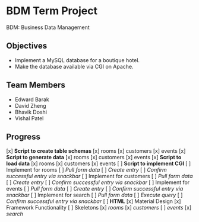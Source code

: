 # BDM Term Project

BDM: Business Data Management

## Objectives

- Implement a MySQL database for a boutique hotel.
- Make the database available via CGI on Apache.

## Team Members

- Edward Barak
- David Zheng
- Bhavik Doshi
- Vishal Patel

## Progress

[x] **Script to create table schemas**
 [x] rooms
 [x] customers
 [x] events
[x] **Script to generate data**
 [x] rooms
 [x] customers
 [x] events
[x] **Script to load data**
 [x] rooms
 [x] customers
 [x] events
[ ] **Script to implement CGI**
 [ ] Implement for rooms
  [ ] *Pull form data*
  [ ] *Create entry*
  [ ] *Confirm successful entry via snackbar*
 [ ] Implement for customers
  [ ] *Pull form data*
  [ ] *Create entry*
  [ ] *Confirm successful entry via snackbar*
 [ ] Implement for events
  [ ] *Pull form data*
  [ ] *Create entry*
  [ ] *Confirm successful entry via snackbar*
 [ ] Implement for search
  [ ] *Pull form data*
  [ ] *Execute query*
  [ ] *Confirm successful entry via snackbar*
[ ] **HTML**
 [x] Material Design
 [x] Framework Functionality
 [ ] Skeletons
  [x] *rooms*
  [x] *customers*
  [ ] *events*
  [x] *search*